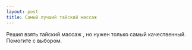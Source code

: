 ```yaml
---
layout: post 
title: Самый лучший тайский массаж  
--- 
```

Решил взять тайский массаж , но нужен только самый качественный. Помогите с выбором.